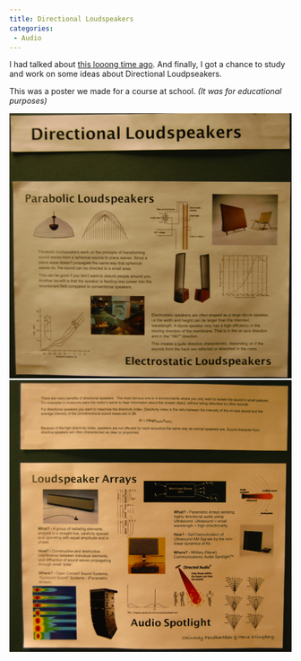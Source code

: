```yaml
---
title: Directional Loudspeakers
categories:
 - Audio
---
```


I had talked about [this looong time ago][0]. And finally, I got a chance to study and work on some ideas about Directional Loudpseakers.

This was a poster we made for a course at school. _(It was for educational purposes)_

[![](../images/2010/02/dsc_7452.jpg?w=300)][1] [![](../images/2010/02/dsc_7457.jpg)][2]


[0]: http://nttup.wordpress.com/2006/04/20/audio-spotlight/
[1]: ../images/2010/02/dsc_7452.jpg
[2]: ../images/2010/02/dsc_7457.jpg
